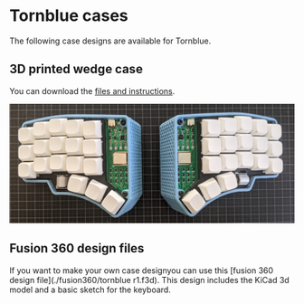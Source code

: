 # Tornblue cases

The following case designs are available for Tornblue.

## 3D printed wedge case

You can download the [files and instructions](./wedge/README.md).

![](./wedge/img/PXL_20220313_115302733.jpg)

## Fusion 360 design files

If you want to make your own case designyou can use this [fusion 360 design file](./fusion360/tornblue r1.f3d). This design includes the KiCad 3d model and a basic sketch for the keyboard.
